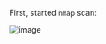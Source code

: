 First, started `nmap` scan:

![image](https://github.com/user-attachments/assets/df5db28c-2abf-45f9-9ae8-fac1fb405ee3)

